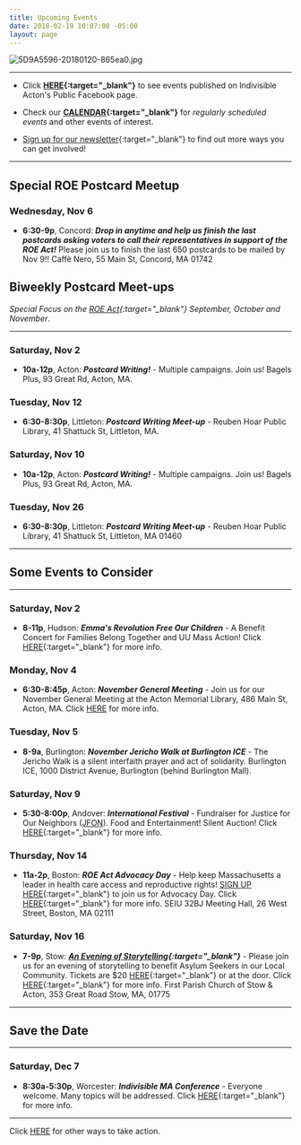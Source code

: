 ```yaml
---
title: Upcoming Events
date: 2018-02-19 10:07:00 -05:00
layout: page
---
```


![5D9A5596-20180120-865ea0.jpg](/uploads/5D9A5596-20180120-865ea0.jpg)

---

* Click **[HERE](https://www.facebook.com/pg/IndivisibleActon/events/?ref=page_internal){:target="_blank"}** to see events published on Indivisible Acton's Public Facebook page.


* Check our **[CALENDAR](http://www.indivisibleacton.org/calendar.html){:target="_blank"}** for *regularly scheduled events* and other events of interest.

* [Sign up for our newsletter](https://actionnetwork.org/forms/join-indivisible-acton?source=direct_link&referrer=group-indivisible-acton){:target="_blank"} to find out more ways you can get involved!

---

## Special ROE Postcard Meetup

### Wednesday, Nov 6

* **6:30-9p**, Concord: ***Drop in anytime and help us finish the last postcards asking voters to call their representatives in support of the ROE Act!***  Please join us to finish the last 650 postcards to be mailed by Nov 9!! Caffè Nero, 55 Main St, Concord, MA 01742

## Biweekly Postcard Meet-ups

*Special Focus on the [ROE Act](http://www.indivisibleacton.org/2019/09/23/support-the-roe-act.html){:target="_blank"} September, October and November*.

---

### Saturday, Nov 2

* **10a-12p**, Acton: ***Postcard Writing!*** - Multiple campaigns.  Join us!  Bagels Plus, 93 Great Rd, Acton, MA.

### Tuesday, Nov 12

* **6:30-8:30p**, Littleton: ***Postcard Writing Meet-up*** - Reuben Hoar Public Library, 41 Shattuck St, Littleton, MA.

### Saturday, Nov 10

* **10a-12p**, Acton: ***Postcard Writing!*** - Multiple campaigns.  Join us!  Bagels Plus, 93 Great Rd, Acton, MA.

### Tuesday, Nov 26

* **6:30-8:30p**, Littleton: ***Postcard Writing Meet-up*** - Reuben Hoar Public Library, 41 Shattuck St, Littleton, MA 01460

---

## Some Events to Consider

---

### Saturday, Nov 2

* **8-11p**, Hudson:  ***Emma's Revolution Free Our Children*** - A Benefit Concert for Families Belong Together and UU Mass Action!  Click [HERE](https://www.facebook.com/events/2164138003883746/?active_tab=about){:target="_blank"} for more info.

### Monday, Nov 4

* **6:30-8:45p**, Acton: ***November General Meeting*** - Join us for our November General Meeting at the Acton Memorial Library, 486 Main St, Acton, MA.  Click [HERE](http://www.indivisibleacton.org/2019/10/26/general-meeting-and-future-plans.html) for more info.

### Tuesday, Nov 5

* **8-9a**, Burlington:  ***November Jericho Walk at Burlington ICE*** - The Jericho Walk is a silent interfaith prayer and act of solidarity.   Burlington ICE, 1000 District Avenue, Burlington (behind Burlington Mall).

### Saturday, Nov 9

* **5:30-8:00p**, Andover: ***International Festival*** - Fundraiser for Justice for Our Neighbors ([JFON](http://www.newenglandjfon.org)).  Food and Entertainment!  Silent Auction!  Click [HERE](http://www.newenglandjfon.org/new-events/2019/11/9/international-festival){:target="_blank"} for more info.

### Thursday, Nov 14

* **11a-2p**, Boston:  ***ROE Act Advocacy Day*** - Help keep Massachusetts a leader in health care access and reproductive rights!  [SIGN UP HERE](https://actionnetwork.org/forms/roe-act-advocacy-day){:target="_blank"} to join us for Advocacy Day.  Click [HERE](https://www.facebook.com/events/2252709184837527/){:target="_blank"} for more info. SEIU 32BJ Meeting Hall, 26 West Street, Boston, MA 02111

### Saturday, Nov 16

* **7-9p**, Stow:  ***[An Evening of Storytelling](https://www.facebook.com/events/389504865054442/?active_tab=about){:target="_blank"}*** - Please join us for an evening of storytelling to benefit Asylum Seekers in our Local Community.  Tickets are $20 [HERE](https://asylum-support.bpt.me){:target="_blank"} or at the door.  Click [HERE](https://www.uumassaction.org/new-events/2019/11/16/an-evening-of-storytelling-fpc-stow-amp-acton){:target="_blank"} for more info. First Parish Church of Stow & Acton, 353 Great Road Stow, MA, 01775

---

## Save the Date

---

### Saturday, Dec 7

* **8:30a-5:30p**, Worcester:  ***Indivisible MA Conference*** - Everyone welcome.  Many topics will be addressed.  Click [HERE](https://www.indivisible-ma.org/convening-2019/){:target="_blank"} for more info.

---

Click [HERE](http://www.indivisibleacton.org/take-action.html) for other ways to take action.